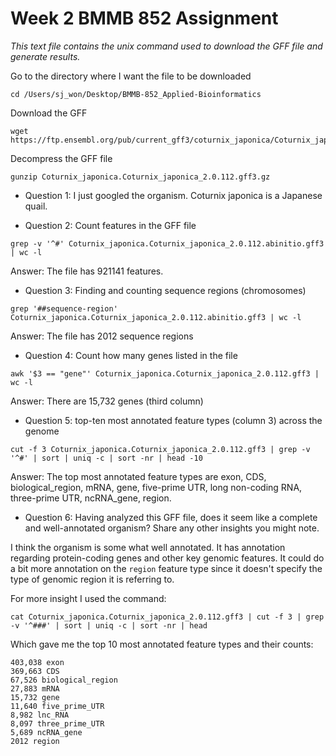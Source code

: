 # Week 2 BMMB 852 Assignment
*This text file contains the unix command used to download the GFF file and generate results.*

Go to the directory where I want the file to be downloaded

```
cd /Users/sj_won/Desktop/BMMB-852_Applied-Bioinformatics
```
Download the GFF 
```
wget https://ftp.ensembl.org/pub/current_gff3/coturnix_japonica/Coturnix_japonica.Coturnix_japonica_2.0.112.gff3.gz
```
Decompress the GFF file
```
gunzip Coturnix_japonica.Coturnix_japonica_2.0.112.gff3.gz
```
* Question 1:
  I just googled the organism. Coturnix japonica is a Japanese quail.

* Question 2: Count features in the GFF file
```
grep -v '^#' Coturnix_japonica.Coturnix_japonica_2.0.112.abinitio.gff3 | wc -l
```
  Answer: The file has 921141 features.

* Question 3: Finding and counting sequence regions (chromosomes)
```
grep '##sequence-region' Coturnix_japonica.Coturnix_japonica_2.0.112.abinitio.gff3 | wc -l
```
  Answer: The file has 2012 sequence regions

* Question 4: Count how many genes listed in the file 
```
awk '$3 == "gene"' Coturnix_japonica.Coturnix_japonica_2.0.112.gff3 | wc -l
```
  Answer: There are 15,732 genes (third column)

* Question 5: top-ten most annotated feature types (column 3) across the genome
```
cut -f 3 Coturnix_japonica.Coturnix_japonica_2.0.112.gff3 | grep -v '^#' | sort | uniq -c | sort -nr | head -10
```
  Answer: The top most annotated feature types are exon, CDS, biological_region, mRNA, gene, five-prime UTR, long non-coding RNA, three-prime UTR, ncRNA_gene, region. 

* Question 6: Having analyzed this GFF file, does it seem like a complete and well-annotated organism? Share any other insights you might note.

I think the organism is some what well annotated. It has annotation regarding protein-coding genes and other key genomic features. It could do a bit more annotation on the `region` feature type since it doesn't specify the type of genomic region it is referring to.

For more insight I used the command:

```
cat Coturnix_japonica.Coturnix_japonica_2.0.112.gff3 | cut -f 3 | grep -v '^###' | sort | uniq -c | sort -nr | head
```

Which gave me the top 10 most annotated feature types and their counts:
```
403,038 exon
369,663 CDS
67,526 biological_region
27,883 mRNA
15,732 gene
11,640 five_prime_UTR
8,982 lnc_RNA
8,097 three_prime_UTR
5,689 ncRNA_gene
2012 region
```
